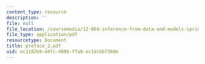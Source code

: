 ```yaml
---
content_type: resource
description: ''
file: null
file_location: /coursemedia/12-864-inference-from-data-and-models-spring-2005/ec1182b9d4fc409bffa8ec1dcbb7360e_preface_2.pdf
file_type: application/pdf
resourcetype: Document
title: preface_2.pdf
uid: ec1182b9-d4fc-409b-ffa8-ec1dcbb7360e
---
```

